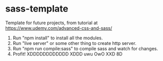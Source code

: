 # sass-template
Template for future projects, from tutorial at https://www.udemy.com/advanced-css-and-sass/

1. Run "npm install" to install all the modules.
2. Run "live server" or some other thing to create http server.
3. Run "npm run compile:sass" to compile sass and watch for changes.
4. Profit! XDDDDDDDDDDDD XDDD uwu OwO XXD 8D
